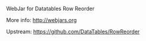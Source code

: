 WebJar for Datatables Row Reorder

More info: http://webjars.org

Upstream: https://github.com/DataTables/RowReorder
